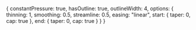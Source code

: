 {
  constantPressure: true,
  hasOutline: true,
  outlineWidth: 4,
  options: {
    thinning: 1,
    smoothing: 0.5,
    streamline: 0.5,
    easing: "linear",
    start: {
      taper: 0,
      cap: true
    },
    end: {
      taper: 0,
      cap: true
    }
  }
}